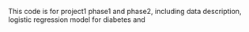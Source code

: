 This code is for project1 phase1 and phase2, including data description, logistic regression model for diabetes and 
